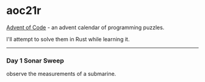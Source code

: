 aoc21r
======

[Advent of Code] - an advent calendar of programming puzzles.

I'll attempt to solve them in Rust while learning it.

[Advent of Code]:https://adventofcode.com/2021 

---

### Day 1 Sonar Sweep

observe the measurements of a submarine.
